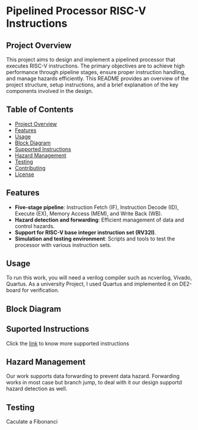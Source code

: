 # Pipelined Processor RISC-V Instructions

## Project Overview

This project aims to design and implement a pipelined processor that executes RISC-V instructions. The primary objectives are to achieve high performance through pipeline stages, ensure proper instruction handling, and manage hazards efficiently. This README provides an overview of the project structure, setup instructions, and a brief explanation of the key components involved in the design.

## Table of Contents
- [Project Overview](#project-overview)
- [Features](#features)
- [Usage](#usage)
- [Block Diagram](#block-diagram)
- [Supported Instructions](#supported-instructions)
- [Hazard Management](#hazard-management)
- [Testing](#testing)
- [Contributing](#contributing)
- [License](#license)

## Features

- **Five-stage pipeline**: Instruction Fetch (IF), Instruction Decode (ID), Execute (EX), Memory Access (MEM), and Write Back (WB).
- **Hazard detection and forwarding**: Efficient management of data and control hazards.
- **Support for RISC-V base integer instruction set (RV32I)**.
- **Simulation and testing environment**: Scripts and tools to test the processor with various instruction sets.

## Usage

To run this work, you will need a verilog compiler such as ncverilog, Vivado, Quartus.
As a university Project, I used Quartus and implemented it on DE2-board for verification.

## Block Diagram

## Suported Instructions

Click the [link](https://docs.google.com/spreadsheets/d/1AXK-irwirG9tSc05poDliCQUe7ENwq49/edit?usp=sharing&ouid=118179136445249862692&rtpof=true&sd=true) to know more supported instructions

## Hazard Management

Our work supports data forwarding to prevent data hazard. Forwarding works in most case but branch jump, to deal with it our design supportd hazard detection as well.

## Testing

Caculate a Fibonanci





